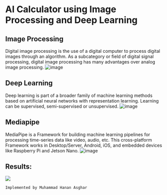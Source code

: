 # AI Calculator using Image Processing and Deep Learning

## Image Processing
Digital image processing is the use of a digital computer to process digital images through an algorithm. As a subcategory or field of digital signal processing, digital image processing has many advantages over analog image processing.
![image](https://user-images.githubusercontent.com/44013285/163624385-dc2a3dfe-35c7-435c-a0f0-738c6902c1dd.png)

## Deep Learning
Deep learning is part of a broader family of machine learning methods based on artificial neural networks with representation learning. Learning can be supervised, semi-supervised or unsupervised.
![image](https://user-images.githubusercontent.com/44013285/163624360-5160e808-7ea9-40a2-913d-c45937610c4b.png)

## Mediapipe
MediaPipe is a Framework for building machine learning pipelines for processing time-series data like video, audio, etc. This cross-platform Framework works in Desktop/Server, Android, iOS, and embedded devices like Raspberry Pi and Jetson Nano.
![image](https://user-images.githubusercontent.com/44013285/163624335-278f7dcd-10e9-4fa5-8552-278773f9eb2b.png)

## Results:
![](/cal.gif)
```
Implemented by Muhammad Hanan Asghar
```
